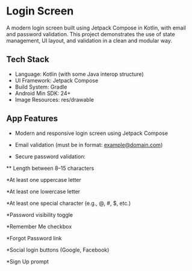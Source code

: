# Login Screen
A modern login screen built using Jetpack Compose in Kotlin, with email and password validation. This project demonstrates the use of state management, UI layout, and validation in a clean and modular way.
## Tech Stack
* Language: Kotlin (with some Java interop structure)
* UI Framework: Jetpack Compose
* Build System: Gradle
* Android Min SDK: 24+
* Image Resources: res/drawable
## App Features
* Modern and responsive login screen using Jetpack Compose

* Email validation (must be in format: example@domain.com)

* Secure password validation:

** Length between 8–15 characters

*At least one uppercase letter

*At least one lowercase letter

*At least one special character (e.g., @, #, $, etc.)

*Password visibility toggle

*Remember Me checkbox

*Forgot Password link

*Social login buttons (Google, Facebook)

*Sign Up prompt
